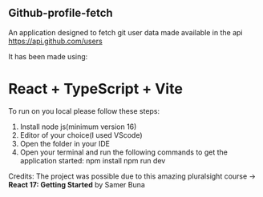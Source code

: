 Github-profile-fetch
--------------------

An application designed to fetch git user data made available in the api https://api.github.com/users

It has been made using:

# React + TypeScript + Vite


To run on you local please follow these steps:

1. Install node js(minimum version 16)
2. Editor of your choice(I used VScode)
3. Open the folder in your IDE
4. Open your terminal and run the following commands to get the application started:
   npm install
   npm run dev


Credits:
The project was possible due to this amazing pluralsight course -> **React 17: Getting Started** by Samer Buna
